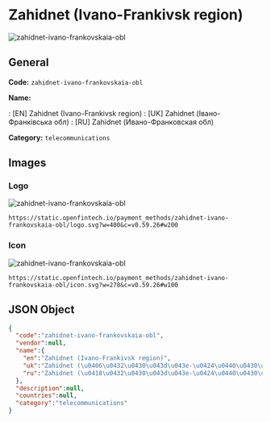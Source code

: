 
# Zahidnet (Ivano-Frankivsk region) 
![zahidnet-ivano-frankovskaia-obl](https://static.openfintech.io/payment_methods/zahidnet-ivano-frankovskaia-obl/logo.svg?w=400&c=v0.59.26#w200)  

## General 
**Code:** `zahidnet-ivano-frankovskaia-obl` 
 
**Name:** 
 
:	[EN] Zahidnet (Ivano-Frankivsk region) 
:	[UK] Zahidnet (Івано-Франківська обл) 
:	[RU] Zahidnet (Ивано-Франковская обл) 
 
**Category:** `telecommunications` 
 

## Images 

### Logo 
![zahidnet-ivano-frankovskaia-obl](https://static.openfintech.io/payment_methods/zahidnet-ivano-frankovskaia-obl/logo.svg?w=400&c=v0.59.26#w200)  

```
https://static.openfintech.io/payment_methods/zahidnet-ivano-frankovskaia-obl/logo.svg?w=400&c=v0.59.26#w200
```  

### Icon 
![zahidnet-ivano-frankovskaia-obl](https://static.openfintech.io/payment_methods/zahidnet-ivano-frankovskaia-obl/icon.svg?w=278&c=v0.59.26#w100)  

```
https://static.openfintech.io/payment_methods/zahidnet-ivano-frankovskaia-obl/icon.svg?w=278&c=v0.59.26#w100
```  

## JSON Object 

```json
{
  "code":"zahidnet-ivano-frankovskaia-obl",
  "vendor":null,
  "name":{
    "en":"Zahidnet (Ivano-Frankivsk region)",
    "uk":"Zahidnet (\u0406\u0432\u0430\u043d\u043e-\u0424\u0440\u0430\u043d\u043a\u0456\u0432\u0441\u044c\u043a\u0430 \u043e\u0431\u043b)",
    "ru":"Zahidnet (\u0418\u0432\u0430\u043d\u043e-\u0424\u0440\u0430\u043d\u043a\u043e\u0432\u0441\u043a\u0430\u044f \u043e\u0431\u043b)"
  },
  "description":null,
  "countries":null,
  "category":"telecommunications"
}
```  
